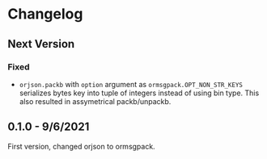 # Changelog
## Next Version

### Fixed
- `orjson.packb` with `option` argument as `ormsgpack.OPT_NON_STR_KEYS` serializes bytes key into tuple of integers
    instead of using bin type. This also resulted in assymetrical packb/unpackb.
## 0.1.0 - 9/6/2021

First version, changed orjson to ormsgpack.

